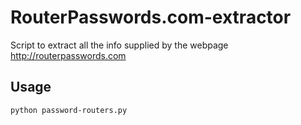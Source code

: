 # RouterPasswords.com-extractor


Script to extract all the info supplied by the webpage http://routerpasswords.com

## Usage

```bash
python password-routers.py

